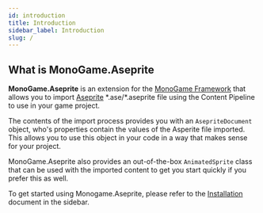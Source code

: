 ```yaml
---
id: introduction
title: Introduction
sidebar_label: Introduction
slug: /
---
```


## What is MonoGame.Aseprite
**MonoGame.Aseprite** is an extension for the [MonoGame Framework](https://www.monogame.net) that allows you to import [Aseprite](https://www.aseprite.org/) \*.ase/\*.aseprite file using the Content Pipeline to use in your game project.

The contents of the import process provides you with an `AsepriteDocument` object, who's properties contain the values of the Asperite file imported. This allows you to use this object in your code in a way that makes sense for your project.

MonoGame.Aseprite also provides an out-of-the-box `AnimatedSprite` class that can be used with the imported content to get you start quickly if you prefer this as well.

To get started using Monogame.Aseprite, please refer to the [Installation](getting-started/installation.md) document in the sidebar.


